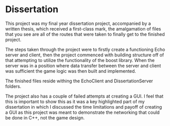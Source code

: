 # Dissertation

This project was my final year dissertation project, accompanied by a written thesis, which received a first-class mark, the amalgamation of files that you see are all of the routes that were taken to finally get to the finished project. 

The steps taken through the project were to firstly create a functioning Echo server and client, then the project commenced with building structure off of that attempting to utilize the functionality of the boost library. When the server was in a position where data transfer between the server and client was sufficient the game logic was then built and implemented.

The finished files reside withing the EchoClient and DissertationServer folders.

The project also has a couple of failed attempts at creating a GUI. I feel that this is important to show this as it was a key highlighted part of my dissertation in which I discussed the time limitations and payoff of creating a GUI as this project was meant to demonstrate the networking that could be done in C++, not the game design.
